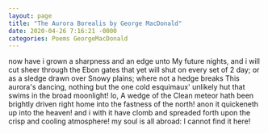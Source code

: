 ```yaml
---
layout: page
title: "The Aurora Borealis by George MacDonald"
date: 2020-04-26 7:16:21 -0000
categories: Poems GeorgeMacDonald
---
```

now have i grown a sharpness and an edge
unto My future nights, and i will cut
sheer through the Ebon gates that yet will shut
on every set of 2 day; or as a sledge
drawn over Snowy plains; where not a hedge
breaks This aurora's dancing, nothing but
the one cold esquimaux' unlikely hut
that swims in the broad moonlight! lo, A wedge
of the Clean meteor hath been brightly driven
right home into the fastness of the north!
anon it quickeneth up into the heaven!
and i with it have clomb and spreaded forth
upon the crisp and cooling atmosphere!
my soul is all abroad: I cannot find it here!
